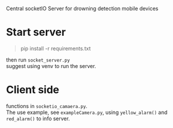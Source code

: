 Central socketIO Server for drowning detection mobile devices

# Start server

> pip install -r requirements.txt

then run `socket_server.py`  
suggest using venv to run the server.

# Client side

functions in `socketio_camaera.py`.  
The use example, see `exampleCamera.py`, using `yellow_alarm()` and `red_alarm()` to info server.




